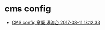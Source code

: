 # cms config

- [CMS config 章廉 港澳台 2017-08-11 18:12:33](https://xinhuaradiolab.github.io/helper/tool/?=free#%7B%22title%22%3A%22台湾青年大陆互联网＋梦想之旅%22%2C%22pos%22%3A%22新华网%3E台湾频道%3E专访专题%3E台湾青年大陆互联网梦想之旅%22%2C%22url%22%3A%22http%3A%2F%2Fwww.xinhuanet.com%2Ftw%2Fzhuanti%2Ftwqndlmxzl%2Findex.htm%22%2C%22isFreeMod%22%3Atrue%2C%22台湾青年大陆互联网＋梦想之旅1%22%3A%7B%22list%22%3A%7B%22大图（要闻左侧的）%22%3A%7B%22nid%22%3A%2211161095%22%2C%22cid%22%3A%2211160643%22%7D%2C%22要闻%22%3A%7B%22nid%22%3A%2211161097%22%2C%22cid%22%3A%2211160645%22%7D%2C%22实习活动%22%3A%7B%22nid%22%3A%2211161098%22%2C%22cid%22%3A%2211160646%22%7D%2C%22参访活动%22%3A%7B%22nid%22%3A%2211161106%22%2C%22cid%22%3A%2211160654%22%7D%2C%22亮点扫描%22%3A%7B%22nid%22%3A%2211161099%22%2C%22cid%22%3A%2211160647%22%7D%2C%22参访企业巡礼%22%3A%7B%22nid%22%3A%2211161100%22%2C%22cid%22%3A%2211160648%22%7D%2C%22精彩瞬间%22%3A%7B%22nid%22%3A%2211161103%22%2C%22cid%22%3A%2211160651%22%7D%2C%22两岸青年交流%22%3A%7B%22nid%22%3A%2211161104%22%2C%22cid%22%3A%2211160652%22%7D%7D%7D%7D)
